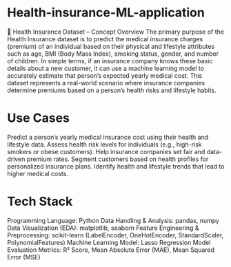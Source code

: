 # Health-insurance-ML-application
🏥 Health Insurance Dataset – Concept Overview  The primary purpose of the Health Insurance dataset is to predict the medical insurance charges (premium) of an individual based on their physical and lifestyle attributes such as age, BMI (Body Mass Index), smoking status, gender, and number of children.
In simple terms, if an insurance company knows these basic details about a new customer, it can use a machine learning model to accurately estimate that person’s expected yearly medical cost.
This dataset represents a real-world scenario where insurance companies determine premiums based on a person’s health risks and lifestyle habits.


# Use Cases

Predict a person’s yearly medical insurance cost using their health and lifestyle data.
Assess health risk levels for individuals (e.g., high-risk smokers or obese customers).
Help insurance companies set fair and data-driven premium rates.
Segment customers based on health profiles for personalized insurance plans.
Identify health and lifestyle trends that lead to higher medical costs.

# Tech Stack

Programming Language: Python
Data Handling & Analysis: pandas, numpy
Data Visualization (EDA): matplotlib, seaborn
Feature Engineering & Preprocessing: scikit-learn (LabelEncoder, OneHotEncoder, StandardScaler, PolynomialFeatures)
Machine Learning Model: Lasso Regression
Model Evaluation Metrics: R² Score, Mean Absolute Error (MAE), Mean Squared Error (MSE)

